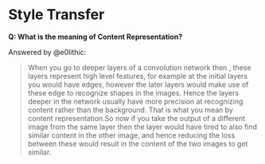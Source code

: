 # Style Transfer

**Q: What is the meaning of Content Representation?**

Answered by @e0lithic:
>When you go to deeper layers of a convolution network then , these layers represent high level features, for example at the initial layers you would have edges, however the later layers would make use of these edge to recognize shapes in the images. Hence the layers deeper in the network usually have more precision at recognizing content rather than the background. That is what you mean by content representation.So now if you take the output of a different image from the same layer then the layer would have tired to also find similar content in the other image, and hence reducing the loss between these would result in the content of the two images to get similar.

